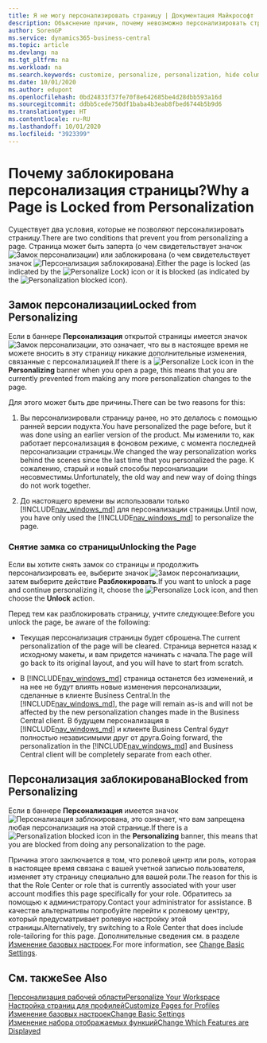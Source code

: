 ```yaml
---
title: Я не могу персонализировать страницу | Документация Майкрософт
description: Объяснение причин, почему невозможно персонализировать страницу и как разблокировать страницу, чтобы ее можно было персонализировать.
author: SorenGP
ms.service: dynamics365-business-central
ms.topic: article
ms.devlang: na
ms.tgt_pltfrm: na
ms.workload: na
ms.search.keywords: customize, personalize, personalization, hide columns, remove fields, move fields
ms.date: 10/01/2020
ms.author: edupont
ms.openlocfilehash: 0bd24833f37fe70f8e642685be4d28dbb593a16d
ms.sourcegitcommit: ddbb5cede750df1baba4b3eab8fbed6744b5b9d6
ms.translationtype: HT
ms.contentlocale: ru-RU
ms.lasthandoff: 10/01/2020
ms.locfileid: "3923399"
---
```

# <a name="why-a-page-is-locked-from-personalization"></a><span data-ttu-id="466e4-103">Почему заблокирована персонализация страницы?</span><span class="sxs-lookup"><span data-stu-id="466e4-103">Why a Page is Locked from Personalization</span></span>

<span data-ttu-id="466e4-104">Существует два условия, которые не позволяют персонализировать страницу.</span><span class="sxs-lookup"><span data-stu-id="466e4-104">There are two conditions that prevent you from personalizing a page.</span></span> <span data-ttu-id="466e4-105">Страница может быть заперта (о чем свидетельствует значок ![Замок персонализации](media/personalization-lock-icon.png "Замок персонализации")) или заблокирована (о чем свидетельствует значок ![Персонализация заблокирована](media/personalization-blocked-icon.png "Персонализация заблокирована")).</span><span class="sxs-lookup"><span data-stu-id="466e4-105">Either the page is locked (as indicated by the ![Personalize Lock](media/personalization-lock-icon.png "Personalize lock")) icon or it is blocked (as indicated by the ![Personalization blocked](media/personalization-blocked-icon.png "Personalization blocked") icon).</span></span>

## <a name="locked-from-personalizing"></a><span data-ttu-id="466e4-106">Замок персонализации</span><span class="sxs-lookup"><span data-stu-id="466e4-106">Locked from Personalizing</span></span>

<span data-ttu-id="466e4-107">Если в баннере **Персонализация** открытой страницы имеется значок ![Замок персонализации](media/personalization-lock-icon.png "Замок персонализации"), это означает, что вы в настоящее время не можете вносить в эту страницу никакие дополнительные изменения, связанные с персонализацией.</span><span class="sxs-lookup"><span data-stu-id="466e4-107">If there is a ![Personalize Lock](media/personalization-lock-icon.png "Personalize lock") icon in the **Personalizing** banner when you open a page, this means that you are currently prevented from making any more personalization changes to the page.</span></span>

<!-- This is because we changed the way personalization works behind the scenes since the last time that you personalized the page. Unfortunately, the old way and new of doing things do not work together.

The page currently includes the last personalization changes that you made. If you want to continue personalizing the page, then you can choose the lock icon and then **Unlock**. Just be aware that if you choose to unlock the page, the current personalization of the page will be cleared, and you will have to start from scratch.
-->

<span data-ttu-id="466e4-108">Для этого может быть две причины.</span><span class="sxs-lookup"><span data-stu-id="466e4-108">There can be two reasons for this:</span></span>

1. <span data-ttu-id="466e4-109">Вы персонализировали страницу ранее, но это делалось с помощью ранней версии подукта.</span><span class="sxs-lookup"><span data-stu-id="466e4-109">You have personalized the page before, but it was done using an earlier version of the product.</span></span> <span data-ttu-id="466e4-110">Мы изменили то, как работает персонализация в фоновом режиме, с момента последней персонализации страницы.</span><span class="sxs-lookup"><span data-stu-id="466e4-110">We changed the way personalization works behind the scenes since the last time that you personalized the page.</span></span> <span data-ttu-id="466e4-111">К сожалению, старый и новый способы персонализации несовместимы.</span><span class="sxs-lookup"><span data-stu-id="466e4-111">Unfortunately, the old way and new way of doing things do not work together.</span></span>

2. <span data-ttu-id="466e4-112">До настоящего времени вы использовали только [!INCLUDE[nav_windows_md](includes/nav_windows_md.md)] для персонализации страницы.</span><span class="sxs-lookup"><span data-stu-id="466e4-112">Until now, you have only used the [!INCLUDE[nav_windows_md](includes/nav_windows_md.md)] to personalize the page.</span></span>

### <a name="unlocking-the-page"></a><span data-ttu-id="466e4-113">Снятие замка со страницы</span><span class="sxs-lookup"><span data-stu-id="466e4-113">Unlocking the Page</span></span>

<span data-ttu-id="466e4-114">Если вы хотите снять замок со страницы и продолжить персонализировать ее, выберите значок ![Замок персонализации](media/personalization-lock-icon.png "Замок персонализации"), затем выберите действие **Разблокировать**.</span><span class="sxs-lookup"><span data-stu-id="466e4-114">If you want to unlock a page and continue personalizing it, choose the ![Personalize Lock](media/personalization-lock-icon.png "Personalize lock") icon, and then choose the **Unlock** action.</span></span>  

<span data-ttu-id="466e4-115">Перед тем как разблокировать страницу, учтите следующее:</span><span class="sxs-lookup"><span data-stu-id="466e4-115">Before you unlock the page, be aware of the following:</span></span>

- <span data-ttu-id="466e4-116">Текущая персонализация страницы будет сброшена.</span><span class="sxs-lookup"><span data-stu-id="466e4-116">The current personalization of the page will be cleared.</span></span> <span data-ttu-id="466e4-117">Страница вернется назад к исходному макеты, и вам придется начинать с начала.</span><span class="sxs-lookup"><span data-stu-id="466e4-117">The page will go back to its original layout, and you will have to start from scratch.</span></span>

- <span data-ttu-id="466e4-118">В [!INCLUDE[nav_windows_md](includes/nav_windows_md.md)] страница останется без изменений, и на нее не будут влиять новые изменения персонализации, сделанные в клиенте Business Central.</span><span class="sxs-lookup"><span data-stu-id="466e4-118">In the [!INCLUDE[nav_windows_md](includes/nav_windows_md.md)], the page will remain as-is and will not be affected by the new personalization changes made in the Business Central client.</span></span> <span data-ttu-id="466e4-119">В будущем персонализация в [!INCLUDE[nav_windows_md](includes/nav_windows_md.md)] и клиенте Business Central будут полностью независимыми друг от друга.</span><span class="sxs-lookup"><span data-stu-id="466e4-119">Going forward, the personalization in the [!INCLUDE[nav_windows_md](includes/nav_windows_md.md)] and Business Central client will be completely separate from each other.</span></span>

## <a name="blocked-from-personalizing"></a><span data-ttu-id="466e4-120">Персонализация заблокирована</span><span class="sxs-lookup"><span data-stu-id="466e4-120">Blocked from Personalizing</span></span>

<span data-ttu-id="466e4-121">Если в баннере **Персонализация** имеется значок ![Персонализация заблокирована](media/personalization-blocked-icon.png "Персонализация заблокирована"), это означает, что вам запрещена любая персонализация на этой странице.</span><span class="sxs-lookup"><span data-stu-id="466e4-121">If there is a ![Personalization blocked](media/personalization-blocked-icon.png "Personalization blocked") icon in the **Personalizing** banner, this means that you are blocked from doing any personalization to the page.</span></span>

<!-- Only text is translated, so removing this image for non-English UX reasons.  ![Personalize blocked](media/personalization-blocked.png "Personalize lock") -->

<span data-ttu-id="466e4-122">Причина этого заключается в том, что ролевой центр или роль, которая в настоящее время связана с вашей учетной записью пользователя, изменяет эту страницу специально для вашей роли.</span><span class="sxs-lookup"><span data-stu-id="466e4-122">The reason for this is that the Role Center or role that is currently associated with your user account modifies this page specifically for your role.</span></span> <span data-ttu-id="466e4-123">Обратитесь за помощью к администратору.</span><span class="sxs-lookup"><span data-stu-id="466e4-123">Contact your administrator for assistance.</span></span> <span data-ttu-id="466e4-124">В качестве альтернативы попробуйте перейти к ролевому центру, который предусматривает ролевую настройку этой страницы.</span><span class="sxs-lookup"><span data-stu-id="466e4-124">Alternatively, try switching to a Role Center that does include role-tailoring for this page.</span></span> <span data-ttu-id="466e4-125">Дополнительные сведения см. в разделе [Изменение базовых настроек](ui-change-basic-settings.md).</span><span class="sxs-lookup"><span data-stu-id="466e4-125">For more information, see [Change Basic Settings](ui-change-basic-settings.md).</span></span>

## <a name="see-also"></a><span data-ttu-id="466e4-126">См. также</span><span class="sxs-lookup"><span data-stu-id="466e4-126">See Also</span></span>
[<span data-ttu-id="466e4-127">Персонализация рабочей области</span><span class="sxs-lookup"><span data-stu-id="466e4-127">Personalize Your Workspace</span></span>](ui-personalization-user.md)  
[<span data-ttu-id="466e4-128">Настройка страниц для профилей</span><span class="sxs-lookup"><span data-stu-id="466e4-128">Customize Pages for Profiles</span></span>](ui-personalization-manage.md)  
[<span data-ttu-id="466e4-129">Изменение базовых настроек</span><span class="sxs-lookup"><span data-stu-id="466e4-129">Change Basic Settings</span></span>](ui-change-basic-settings.md)  
[<span data-ttu-id="466e4-130">Изменение набора отображаемых функций</span><span class="sxs-lookup"><span data-stu-id="466e4-130">Change Which Features are Displayed</span></span>](ui-experiences.md)  
